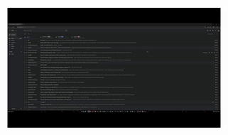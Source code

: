 ![](https://github.com/kpan53/Email-Assistant/blob/main/Email%20Assitant%20Chrome%20Extension%20(Screen%20Recording).gif)
